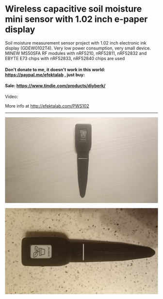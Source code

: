 # Wireless capacitive soil moisture mini sensor with 1.02 inch e-paper display

Soil moisture measurement sensor project with 1.02 inch electronic ink display (GDEW0102T4). Very low power consumption, very small device. MINEW MS50SFA RF modules with nRF5210, nRF52811, nRF52832 and EBYTE E73 chips with nRF52833, nRF52840 chips are used

#### Don't donate to me, it doesn't work in this world: https://paypal.me/efektalab , just buy:

#### Sale: https://www.tindie.com/products/diyberk/

Video: 

More info at http://efektalab.com/PWS102

---

![Wireless capacitive soil moisture mini sensor with 1.02 inch e-paper display](https://github.com/smartboxchannel/Wireless-capacitive-soil-moisture-mini-sensor-with-e-paper-display/blob/main/Images/001.jpg) 


![Wireless capacitive soil moisture mini sensor with 1.02 inch e-paper display](https://github.com/smartboxchannel/Wireless-capacitive-soil-moisture-mini-sensor-with-e-paper-display/blob/main/Images/002.jpg) 
